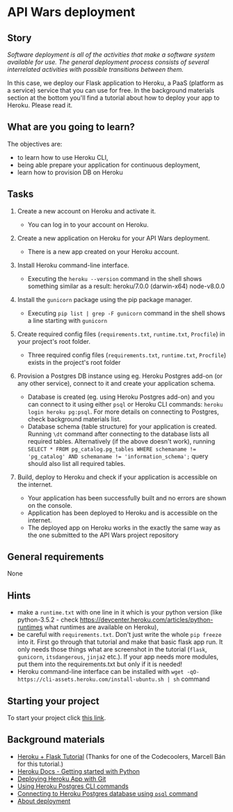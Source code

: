 # API Wars deployment

## Story

*Software deployment is all of the activities that make a software system available for use. The general deployment process consists of several interrelated activities with possible transitions between them.*

In this case, we deploy our Flask application to Heroku, a PaaS (platform as a service) service that you can use for free. In the background materials section at the bottom you'll find a tutorial about how to deploy your app to Heroku. Please read it.

## What are you going to learn?

The objectives are:

- to learn how to use Heroku CLI,
- being able prepare your application for continuous deployment,
- learn how to provision DB on Heroku

## Tasks

1. Create a new account on Heroku and activate it.
    - You can log in to your account on Heroku.

2. Create a new application on Heroku for your API Wars deployment.
    - There is a new app created on your Heroku account.

3. Install Heroku command-line interface.
    - Executing the `heroku --version` command in the shell shows something similar as a result: heroku/7.0.0 (darwin-x64) node-v8.0.0

4. Install the `gunicorn` package using the pip package manager.
    - Executing `pip list | grep -F gunicorn` command in the shell shows a line starting with `gunicorn`

5. Create required config files (`requirements.txt`, `runtime.txt`, `Procfile`) in your project's root folder.
    - Three required config files (`requirements.txt`, `runtime.txt`, `Procfile`) exists in the project's root folder

6. Provision a Postgres DB instance using eg. Heroku Postgres add-on (or any other service), connect to it and create your application schema.
    - Database is created (eg. using Heroku Postgres add-on) and you can connect to it using either `psql` or Heroku CLI commands:
  `heroku login
   heroku pg:psql`.
For more details on connecting to Postgres, check background materials list.
    - Database schema (table structure) for your application is created. Running `\dt` command after connecting to the database lists all required tables. Alternatively (if the above doesn't work), running  `SELECT * FROM pg_catalog.pg_tables
 WHERE schemaname != 'pg_catalog' AND schemaname != 'information_schema';` 
query should also list all required tables.

7. Build, deploy to Heroku and check if your application is accessible on the internet.
    - Your application has been successfully built and no errors are shown on the console.
    - Application has been deployed to Heroku and is accessible on the internet.
    - The deployed app on Heroku works in the exactly the same way as the one submitted to the API Wars project repository

## General requirements

None

## Hints

- make a `runtime.txt` with one line in it which is your python version (like python-3.5.2 - check <https://devcenter.heroku.com/articles/python-runtimes> what runtimes are available on Heroku),
- be careful with `requirements.txt`. Don't just write the whole `pip freeze` into it. First go through that tutorial and make that basic flask app run. It only needs those things what are screenshot in the tutorial (`flask`, `gunicorn`, `itsdangerous`, `jinja2` etc.). If your app needs more modules, put them into the requirements.txt but only if it is needed!
- Heroku command-line interface can be installed with `wget -qO- https://cli-assets.heroku.com/install-ubuntu.sh | sh` command

## Starting your project

To start your project click [this link](https://journey.code.cool/v2/project/solo/blueprint/api-wars-deployment/general).

## Background materials

- <i class="far fa-exclamation"></i> [Heroku + Flask Tutorial](https://marcellban.github.io/heroku-flask/) (Thanks for one of the Codecoolers, Marcell Bán for this tutorial.)
- <i class="far fa-exclamation"></i> [Heroku Docs - Getting started with Python](https://devcenter.heroku.com/articles/getting-started-with-python)
- <i class="far fa-exclamation"></i> [Deploying Heroku App with Git](https://devcenter.heroku.com/articles/git)
- <i class="far fa-exclamation"></i> [Using Heroku Postgres CLI commands](https://devcenter.heroku.com/articles/heroku-postgresql#using-the-cli)
- <i class="far fa-exclamation"></i> [Connecting to Heroku Postgres database using `psql` command](https://medium.com/@kagaramag/how-to-connect-to-heroku-postgres-database-using-cli-a2e51cc25029)
- <i class="far fa-open_book"></i> [About deployment](https://learn.code.cool/full-stack/#/../pages/devops/deployment)
